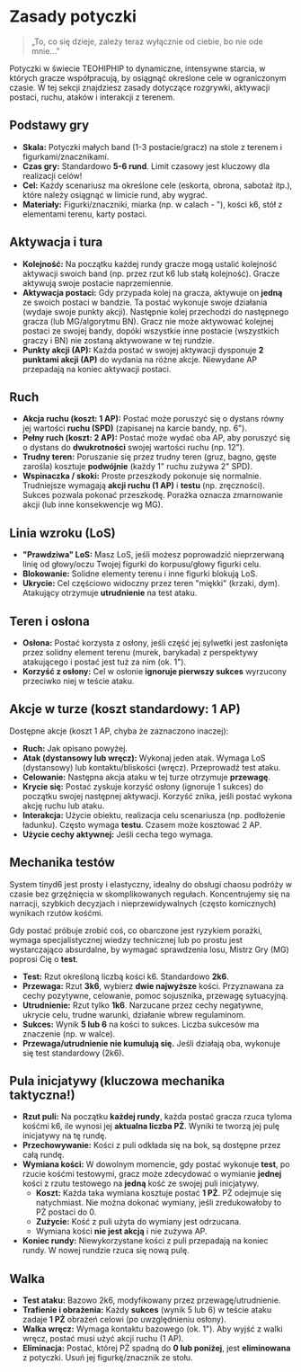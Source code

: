 # Zasady potyczki

> „To, co się dzieje, zależy teraz wyłącznie od ciebie, bo nie ode mnie...”

Potyczki w świecie TEOHIPHIP to dynamiczne, intensywne starcia, w których gracze współpracują, by osiągnąć określone cele w ograniczonym czasie. W tej sekcji znajdziesz zasady dotyczące rozgrywki, aktywacji postaci, ruchu, ataków i interakcji z terenem.

## Podstawy gry

* **Skala:** Potyczki małych band (1-3 postacie/gracz) na stole z terenem i figurkami/znacznikami.
* **Czas gry:** Standardowo **5-6 rund**. Limit czasowy jest kluczowy dla realizacji celów!
* **Cel:** Każdy scenariusz ma określone cele (eskorta, obrona, sabotaż itp.), które należy osiągnąć w limicie rund, aby wygrać.
* **Materiały:** Figurki/znaczniki, miarka (np. w calach - "), kości k6, stół z elementami terenu, karty postaci.

## Aktywacja i tura

* **Kolejność:** Na początku każdej rundy gracze mogą ustalić kolejność aktywacji swoich band (np. przez rzut k6 lub stałą kolejność). Gracze aktywują swoje postacie naprzemiennie.
* **Aktywacja postaci:** Gdy przypada kolej na gracza, aktywuje on **jedną** ze swoich postaci w bandzie. Ta postać wykonuje swoje działania (wydaje swoje punkty akcji). Następnie kolej przechodzi do następnego gracza (lub MG/algorytmu BN). Gracz nie może aktywować kolejnej postaci ze swojej bandy, dopóki wszystkie inne postacie (wszystkich graczy i BN) nie zostaną aktywowane w tej rundzie.
* **Punkty akcji (AP):** Każda postać w swojej aktywacji dysponuje **2 punktami akcji (AP)** do wydania na różne akcje. Niewydane AP przepadają na koniec aktywacji postaci.

## Ruch

* **Akcja ruchu (koszt: 1 AP):** Postać może poruszyć się o dystans równy jej wartości **ruchu (SPD)** (zapisanej na karcie bandy, np. 6").
* **Pełny ruch (koszt: 2 AP):** Postać może wydać oba AP, aby poruszyć się o dystans do **dwukrotności** swojej wartości ruchu (np. 12").
* **Trudny teren:** Poruszanie się przez trudny teren (gruz, bagno, gęste zarośla) kosztuje **podwójnie** (każdy 1" ruchu zużywa 2" SPD).
* **Wspinaczka / skoki:** Proste przeszkody pokonuje się normalnie. Trudniejsze wymagają **akcji ruchu (1 AP)** i **testu** (np. zręczności). Sukces pozwala pokonać przeszkodę. Porażka oznacza zmarnowanie akcji (lub inne konsekwencje wg MG).

## Linia wzroku (LoS)

* **"Prawdziwa" LoS:** Masz LoS, jeśli możesz poprowadzić nieprzerwaną linię od głowy/oczu Twojej figurki do korpusu/głowy figurki celu.
* **Blokowanie:** Solidne elementy terenu i inne figurki blokują LoS.
* **Ukrycie:** Cel częściowo widoczny przez teren "miękki" (krzaki, dym). Atakujący otrzymuje **utrudnienie** na test ataku.

## Teren i osłona

* **Osłona:** Postać korzysta z osłony, jeśli część jej sylwetki jest zasłonięta przez solidny element terenu (murek, barykada) z perspektywy atakującego i postać jest tuż za nim (ok. 1").
* **Korzyść z osłony:** Cel w osłonie **ignoruje pierwszy sukces** wyrzucony przeciwko niej w teście ataku.

## Akcje w turze (koszt standardowy: 1 AP)

Dostępne akcje (koszt 1 AP, chyba że zaznaczono inaczej):
* **Ruch:** Jak opisano powyżej.
* **Atak (dystansowy lub wręcz):** Wykonaj jeden atak. Wymaga LoS (dystansowy) lub kontaktu/bliskości (wręcz). Przeprowadź test ataku.
* **Celowanie:** Następna akcja ataku w tej turze otrzymuje **przewagę**.
* **Krycie się:** Postać zyskuje korzyść osłony (ignoruje 1 sukces) do początku swojej następnej aktywacji. Korzyść znika, jeśli postać wykona akcję ruchu lub ataku.
* **Interakcja:** Użycie obiektu, realizacja celu scenariusza (np. podłożenie ładunku). Często wymaga **testu**. Czasem może kosztować 2 AP.
* **Użycie cechy aktywnej:** Jeśli cecha tego wymaga.

## Mechanika testów

System tinyd6 jest prosty i elastyczny, idealny do obsługi chaosu podróży w czasie bez grzęźnięcia w skomplikowanych regułach. Koncentrujemy się na narracji, szybkich decyzjach i nieprzewidywalnych (często komicznych) wynikach rzutów kośćmi.

Gdy postać próbuje zrobić coś, co obarczone jest ryzykiem porażki, wymaga specjalistycznej wiedzy technicznej lub po prostu jest wystarczająco absurdalne, by wymagać sprawdzenia losu, Mistrz Gry (MG) poprosi Cię o **test**.

* **Test:** Rzut określoną liczbą kości k6. Standardowo **2k6**.
* **Przewaga:** Rzut **3k6**, wybierz **dwie najwyższe** kości. Przyznawana za cechy pozytywne, celowanie, pomoc sojusznika, przewagę sytuacyjną.
* **Utrudnienie:** Rzut tylko **1k6**. Narzucane przez cechy negatywne, ukrycie celu, trudne warunki, działanie wbrew regulaminom.
* **Sukces:** Wynik **5 lub 6** na kości to sukces. Liczba sukcesów ma znaczenie (np. w walce).
* **Przewaga/utrudnienie nie kumulują się.** Jeśli działają oba, wykonuje się test standardowy (2k6).

## Pula inicjatywy (kluczowa mechanika taktyczna!)

* **Rzut puli:** Na początku **każdej rundy**, każda postać gracza rzuca tyloma kośćmi k6, ile wynosi jej **aktualna liczba PŻ**. Wyniki te tworzą jej pulę inicjatywy na tę rundę.
* **Przechowywanie:** Kości z puli odkłada się na bok, są dostępne przez całą rundę.
* **Wymiana kości:** W dowolnym momencie, gdy postać wykonuje **test**, po rzucie kośćmi testowymi, gracz może zdecydować o wymianie **jednej** kości z rzutu testowego na **jedną** kość ze swojej puli inicjatywy.
    * **Koszt:** Każda taka wymiana kosztuje postać **1 PŻ**. PŻ odejmuje się natychmiast. Nie można dokonać wymiany, jeśli zredukowałoby to PŻ postaci do 0.
    * **Zużycie:** Kość z puli użyta do wymiany jest odrzucana.
    * Wymiana kości **nie jest akcją** i nie zużywa AP.
* **Koniec rundy:** Niewykorzystane kości z puli przepadają na koniec rundy. W nowej rundzie rzuca się nową pulę.

## Walka

* **Test ataku:** Bazowo 2k6, modyfikowany przez przewagę/utrudnienie.
* **Trafienie i obrażenia:** Każdy **sukces** (wynik 5 lub 6) w teście ataku zadaje **1 PŻ** obrażeń celowi (po uwzględnieniu osłony).
* **Walka wręcz:** Wymaga kontaktu bazowego (ok. 1"). Aby wyjść z walki wręcz, postać musi użyć akcji ruchu (1 AP).
* **Eliminacja:** Postać, której PŻ spadną do **0 lub poniżej**, jest **eliminowana** z potyczki. Usuń jej figurkę/znacznik ze stołu.
